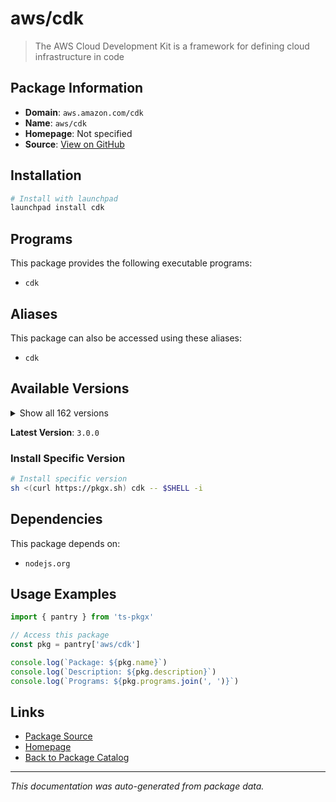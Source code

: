 # aws/cdk

> The AWS Cloud Development Kit is a framework for defining cloud infrastructure in code

## Package Information

- **Domain**: `aws.amazon.com/cdk`
- **Name**: `aws/cdk`
- **Homepage**: Not specified
- **Source**: [View on GitHub](https://github.com/pkgxdev/pantry/tree/main/projects/aws.amazon.com/cdk/package.yml)

## Installation

```bash
# Install with launchpad
launchpad install cdk
```

## Programs

This package provides the following executable programs:

- `cdk`

## Aliases

This package can also be accessed using these aliases:

- `cdk`

## Available Versions

<details>
<summary>Show all 162 versions</summary>

- `3.0.0`, `2.1019.1`, `2.1019.0`, `2.1018.1`, `2.1018.0`
- `2.1017.1`, `2.1017.0`, `2.1016.1`, `2.1016.0`, `2.1015.0`
- `2.1014.0`, `2.1013.0`, `2.1012.0`, `2.1011.0`, `2.1010.0`
- `2.1009.0`, `2.1008.0`, `2.1007.0`, `2.1006.0`, `2.1005.0`
- `2.1004.0`, `2.1003.0`, `2.1002.0`, `2.1001.0`, `2.1000.3`
- `2.1000.2`, `2.1000.1`, `2.1000.0`, `2.179.0`, `2.178.2`
- `2.178.1`, `2.178.0`, `2.177.0`, `2.176.0`, `2.175.1`
- `2.175.0`, `2.174.1`, `2.174.0`, `2.173.4`, `2.173.3`
- `2.173.2`, `2.173.1`, `2.173.0`, `2.172.0`, `2.171.1`
- `2.171.0`, `2.170.0`, `2.169.0`, `2.168.0`, `2.167.2`
- `2.167.1`, `2.167.0`, `2.166.0`, `2.165.0`, `2.164.1`
- `2.164.0`, `2.163.1`, `2.163.0`, `2.162.1`, `2.162.0`
- `2.161.1`, `2.161.0`, `2.160.0`, `2.159.1`, `2.159.0`
- `2.158.0`, `2.157.0`, `2.156.0`, `2.155.0`, `2.154.1`
- `2.154.0`, `2.153.0`, `2.152.0`, `2.151.1`, `2.151.0`
- `2.150.0`, `2.149.0`, `2.148.1`, `2.148.0`, `2.147.3`
- `2.147.2`, `2.147.1`, `2.147.0`, `2.146.0`, `2.145.0`
- `2.144.0`, `2.143.1`, `2.143.0`, `2.142.1`, `2.142.0`
- `2.141.0`, `2.140.0`, `2.139.1`, `2.139.0`, `2.138.0`
- `2.137.0`, `2.136.1`, `2.136.0`, `2.135.0`, `2.134.0`
- `2.133.0`, `2.132.1`, `2.132.0`, `2.131.0`, `2.130.0`
- `2.129.0`, `2.128.0`, `2.127.0`, `2.126.0`, `2.125.0`
- `2.124.0`, `2.123.0`, `2.122.0`, `2.121.1`, `2.121.0`
- `2.120.0`, `2.119.0`, `2.118.0`, `2.117.0`, `2.116.1`
- `2.116.0`, `2.115.0`, `2.114.1`, `2.114.0`, `2.113.0`
- `2.112.0`, `2.111.0`, `2.110.1`, `2.110.0`, `2.109.0`
- `2.108.1`, `2.108.0`, `2.107.0`, `2.106.1`, `2.106.0`
- `2.105.0`, `2.104.0`, `2.103.1`, `2.103.0`, `2.102.1`
- `2.102.0`, `2.101.1`, `2.101.0`, `2.100.0`, `2.99.1`
- `2.99.0`, `2.98.0`, `2.97.1`, `2.97.0`, `2.96.2`
- `2.96.1`, `2.96.0`, `2.95.1`, `2.95.0`, `2.94.0`
- `2.93.0`, `2.92.0`, `2.91.0`, `2.90.0`, `2.89.0`
- `2.88.0`, `2.87.0`

</details>

**Latest Version**: `3.0.0`

### Install Specific Version

```bash
# Install specific version
sh <(curl https://pkgx.sh) cdk -- $SHELL -i
```

## Dependencies

This package depends on:

- `nodejs.org`

## Usage Examples

```typescript
import { pantry } from 'ts-pkgx'

// Access this package
const pkg = pantry['aws/cdk']

console.log(`Package: ${pkg.name}`)
console.log(`Description: ${pkg.description}`)
console.log(`Programs: ${pkg.programs.join(', ')}`)
```

## Links

- [Package Source](https://github.com/pkgxdev/pantry/tree/main/projects/aws.amazon.com/cdk/package.yml)
- [Homepage](#)
- [Back to Package Catalog](../../../package-catalog.md)

---

*This documentation was auto-generated from package data.*
